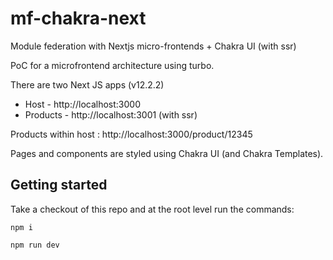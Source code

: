 # mf-chakra-next
Module federation with Nextjs micro-frontends + Chakra UI (with ssr)



PoC for a microfrontend architecture using turbo. 

There are two Next JS apps (v12.2.2)
* Host - http://localhost:3000
* Products - http://localhost:3001 (with ssr)

Products within host : http://localhost:3000/product/12345

Pages and components are styled using Chakra UI (and Chakra Templates).

## Getting started
Take a checkout of this repo and at the root level run the commands:

`npm i`

`npm run dev`


